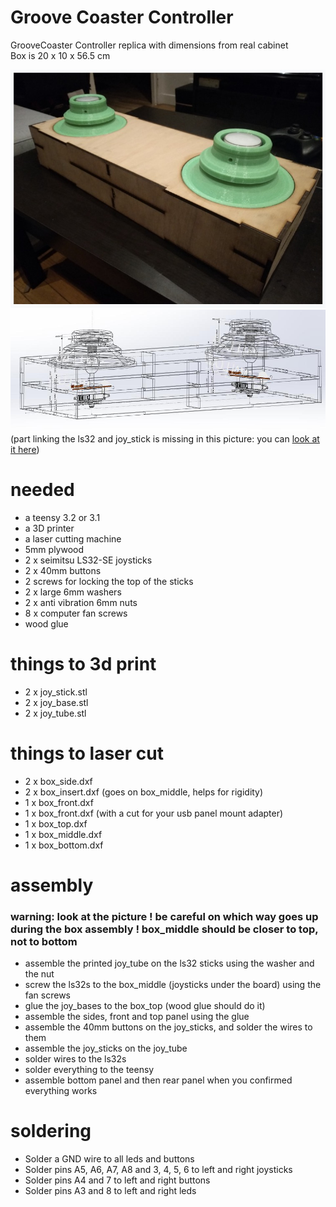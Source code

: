 # Groove Coaster Controller
GrooveCoaster Controller replica with dimensions from real cabinet  
Box is 20 x 10 x 56.5 cm

![controller](controller.jpg)
![controller wireframe](controller_wireframe.jpg)
(part linking the ls32 and joy_stick is missing in this picture: you can [look at it here](joy_tube.STL))

# needed
- a teensy 3.2 or 3.1
- a 3D printer
- a laser cutting machine
- 5mm plywood
- 2 x seimitsu LS32-SE joysticks
- 2 x 40mm buttons
- 2 screws for locking the top of the sticks
- 2 x large 6mm washers
- 2 x anti vibration 6mm nuts
- 8 x computer fan screws
- wood glue

# things to 3d print
- 2 x joy_stick.stl
- 2 x joy_base.stl
- 2 x joy_tube.stl

# things to laser cut
- 2 x box_side.dxf
- 2 x box_insert.dxf (goes on box_middle, helps for rigidity)
- 1 x box_front.dxf
- 1 x box_front.dxf (with a cut for your usb panel mount adapter)
- 1 x box_top.dxf
- 1 x box_middle.dxf
- 1 x box_bottom.dxf

# assembly
### warning: look at the picture ! be careful on which way goes up during the box assembly ! box_middle should be closer to top, not to bottom
- assemble the printed joy_tube on the ls32 sticks using the washer and the nut
- screw the ls32s to the box_middle (joysticks under the board) using the fan screws
- glue the joy_bases to the box_top (wood glue should do it)
- assemble the sides, front and top panel using the glue
- assemble the 40mm buttons on the joy_sticks, and solder the wires to them
- assemble the joy_sticks on the joy_tube
- solder wires to the ls32s 
- solder everything to the teensy
- assemble bottom panel and then rear panel when you confirmed everything works

# soldering
- Solder a GND wire to all leds and buttons
- Solder pins A5, A6, A7, A8 and 3, 4, 5, 6 to left and right joysticks
- Solder pins A4 and 7 to left and right buttons
- Solder pins A3 and 8 to left and right leds
